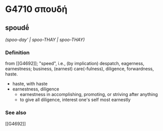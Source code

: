 # G4710 σπουδή

## spoudḗ

_(spoo-day' | spoo-THAY | spoo-THAY)_

### Definition

from [[G4692]]; "speed", i.e., (by implication) despatch, eagerness, earnestness; business, (earnest) care(-fulness), diligence, forwardness, haste.

- haste, with haste
- earnestness, diligence
  - earnestness in accomplishing, promoting, or striving after anything
  - to give all diligence, interest one's self most earnestly

### See also

[[G4692]]

